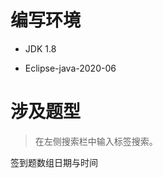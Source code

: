 # 编写环境

- JDK 1.8

- Eclipse-java-2020-06


# 涉及题型

> 在左侧搜索栏中输入标签搜索。

<span class="tag tag-success">签到题<span class="tag tag-light">数组</span></span><span class="tag tag-warning">日期与时间</span>
